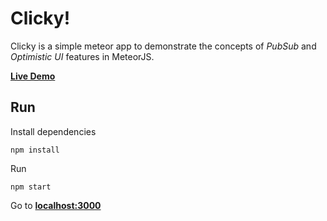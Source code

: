 # Clicky!
Clicky is a simple meteor app to demonstrate the concepts of *PubSub* and *Optimistic UI* features in MeteorJS.

**[Live Demo](https://clicky.now.sh)**

## Run
Install dependencies
```
npm install
```
Run
```
npm start
```
Go to **[localhost:3000](http://127.0.0.1:3000)**
